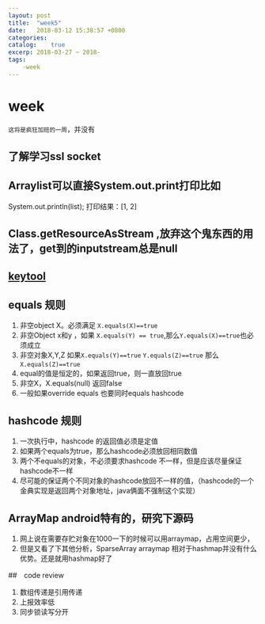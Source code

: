 ```yaml
---
layout: post
title:  "week5"
date:   2018-03-12 15:38:57 +0800
categories: 
catalog:    true
excerp: 2018-03-27 ~ 2018-
tags:
    -week
---
```

# week

`这将是疯狂加班的一周`，并没有

## 了解学习ssl socket

## Arraylist可以直接System.out.print打印比如

System.out.println(list);
打印结果：[1, 2]

## Class.getResourceAsStream ,放弃这个鬼东西的用法了，get到的inputstream总是null

## [keytool](https://docs.oracle.com/cd/E19900-01/820-0847/ablrb/index.html)

## equals 规则

1. 非空object X。必须满足 `X.equals(X)==true`
2. 非空Object x和y ，如果 `X.equals(Y) == true`,那么`Y.equals(X)==true`也必须成立
3. 非空对象X,Y,Z 如果`X.equals(Y)==true` `Y.equals(Z)==true` 那么`X.equals(Z)==true`
4. equal的值是恒定的，如果返回true，则一直放回true
5. 非空X，X.equals(null) 返回false
6. 一般如果override equals 也要同时equals hashcode

## hashcode 规则

1. 一次执行中，hashcode 的返回值必须是定值
2. 如果两个equals为true，那么hashcode必须放回相同数值
3. 两个不equals的对象，不必须要求hashcode 不一样，但是应该尽量保证hashcode不一样
4. 尽可能的保证两个不同对象的hashcode放回不一样的值，（hashcode的一个金典实现是返回两个对象地址，java俩面不强制这个实现）

## ArrayMap android特有的，研究下源码

1. 网上说在需要存贮对象在1000一下的时候可以用arraymap，占用空间更少，
2. 但是又看了下其他分析，SparseArray arraymap 相对于hashmap并没有什么优势。还是就用hashmap好了

##　code review

1. 数组传递是引用传递
2. 上报效率低
3. 同步锁读写分开